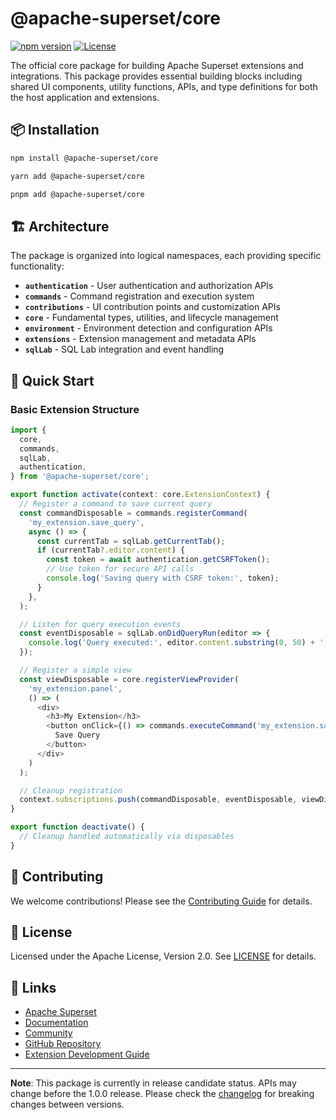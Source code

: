 <!--
Licensed to the Apache Software Foundation (ASF) under one
or more contributor license agreements.  See the NOTICE file
distributed with this work for additional information
regarding copyright ownership.  The ASF licenses this file
to you under the Apache License, Version 2.0 (the
"License"); you may not use this file except in compliance
with the License.  You may obtain a copy of the License at

  http://www.apache.org/licenses/LICENSE-2.0

Unless required by applicable law or agreed to in writing,
software distributed under the License is distributed on an
"AS IS" BASIS, WITHOUT WARRANTIES OR CONDITIONS OF ANY
KIND, either express or implied.  See the License for the
specific language governing permissions and limitations
under the License.
-->

# @apache-superset/core

[![npm version](https://badge.fury.io/js/%40apache-superset%2Fcore.svg)](https://badge.fury.io/js/%40apache-superset%2Fcore)
[![License](https://img.shields.io/badge/License-Apache%202.0-blue.svg)](https://opensource.org/licenses/Apache-2.0)

The official core package for building Apache Superset extensions and integrations. This package provides essential building blocks including shared UI components, utility functions, APIs, and type definitions for both the host application and extensions.

## 📦 Installation

```bash
npm install @apache-superset/core
```

```bash
yarn add @apache-superset/core
```

```bash
pnpm add @apache-superset/core
```

## 🏗️ Architecture

The package is organized into logical namespaces, each providing specific functionality:

- **`authentication`** - User authentication and authorization APIs
- **`commands`** - Command registration and execution system
- **`contributions`** - UI contribution points and customization APIs
- **`core`** - Fundamental types, utilities, and lifecycle management
- **`environment`** - Environment detection and configuration APIs
- **`extensions`** - Extension management and metadata APIs
- **`sqlLab`** - SQL Lab integration and event handling

## 🚀 Quick Start

### Basic Extension Structure

```typescript
import {
  core,
  commands,
  sqlLab,
  authentication,
} from '@apache-superset/core';

export function activate(context: core.ExtensionContext) {
  // Register a command to save current query
  const commandDisposable = commands.registerCommand(
    'my_extension.save_query',
    async () => {
      const currentTab = sqlLab.getCurrentTab();
      if (currentTab?.editor.content) {
        const token = await authentication.getCSRFToken();
        // Use token for secure API calls
        console.log('Saving query with CSRF token:', token);
      }
    },
  );

  // Listen for query execution events
  const eventDisposable = sqlLab.onDidQueryRun(editor => {
    console.log('Query executed:', editor.content.substring(0, 50) + '...');
  });

  // Register a simple view
  const viewDisposable = core.registerViewProvider(
    'my_extension.panel',
    () => (
      <div>
        <h3>My Extension</h3>
        <button onClick={() => commands.executeCommand('my_extension.save_query')}>
          Save Query
        </button>
      </div>
    )
  );

  // Cleanup registration
  context.subscriptions.push(commandDisposable, eventDisposable, viewDisposable);
}

export function deactivate() {
  // Cleanup handled automatically via disposables
}
```

## 🤝 Contributing

We welcome contributions! Please see the [Contributing Guide](https://github.com/apache/superset/blob/master/CONTRIBUTING.md) for details.

## 📄 License

Licensed under the Apache License, Version 2.0. See [LICENSE](https://github.com/apache/superset/blob/master/LICENSE.txt) for details.

## 🔗 Links

- [Apache Superset](https://superset.apache.org/)
- [Documentation](https://superset.apache.org/docs/)
- [Community](https://superset.apache.org/community/)
- [GitHub Repository](https://github.com/apache/superset)
- [Extension Development Guide](https://superset.apache.org/docs/extensions/)

---

**Note**: This package is currently in release candidate status. APIs may change before the 1.0.0 release. Please check the [changelog](CHANGELOG.md) for breaking changes between versions.
